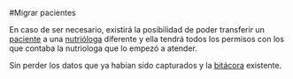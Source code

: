 #Migrar pacientes

En caso de ser necesario, existirá la posibilidad de poder transferir un [paciente](paciente.md) a una [nutrióloga](nutriologa.md) diferente y ella tendrá todos los permisos con los que contaba la nutriologa que lo empezó a atender.

Sin perder los datos que ya habían sido capturados y la [bitácora](bitacora_consultar.md) existente.